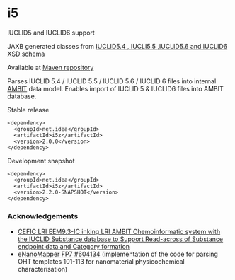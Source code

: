 i5
==

IUCLID5 and IUCLID6 support

JAXB generated classes from [IUCLID5.4 , IUCLI5.5 ,IUCLID5.6 and IUCLID6 XSD schema](http://iuclid.eu/index.php?fuseaction=home.format&type=public) 

Available at [Maven repository](https://nexus.ideaconsult.net/#nexus-search;quick~i5z)

Parses IUCLID 5.4 / IUCLID 5.5 / IUCLID 5.6 / IUCLID 6 files into internal [AMBIT](http://ambit.sf.net) data model. 
Enables import of IUCLID 5 & IUCLID6 files into AMBIT database.

Stable release
````
<dependency>
  <groupId>net.idea</groupId>
  <artifactId>i5z</artifactId>
  <version>2.0.0</version>
</dependency>
````

Development snapshot
````
<dependency>
  <groupId>net.idea</groupId>
  <artifactId>i5z</artifactId>
  <version>2.2.0-SNAPSHOT</version>
</dependency>
````


### Acknowledgements

* [CEFIC LRI EEM9.3-IC inking LRI AMBIT Chemoinformatic system with the IUCLID Substance database to Support Read-across of Substance endpoint data and Category formation](http://cefic-lri.org/projects/eem9-3-ic-linking-lri-ambit-chemoinformatic-system-with-the-iuclid-substance-database-to-support-read-across-of-substance-endpoint-data-and-category-formation)
* [eNanoMapper FP7 #604134](http://www.enanomapper.net) (implementation of the code for parsing OHT templates 101-113 for nanomaterial physicochemical characterisation)
